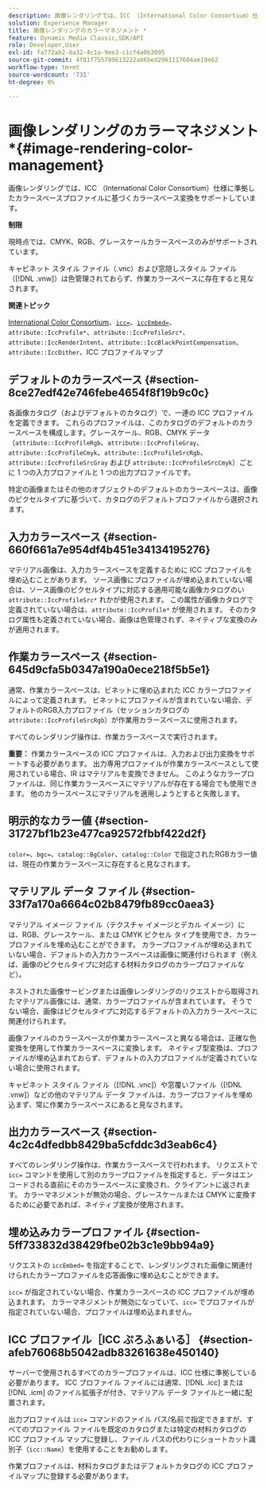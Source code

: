 ```yaml
---
description: 画像レンダリングでは、ICC （International Color Consortium）仕様に準拠したカラースペースプロファイルに基づくカラースペース変換をサポートしています。
solution: Experience Manager
title: 画像レンダリングのカラーマネジメント *
feature: Dynamic Media Classic,SDK/API
role: Developer,User
exl-id: fa772ab2-8a32-4c1a-9ee3-c1cf4a0b3095
source-git-commit: 4f81f755789613222a66bed2961117604ae19e62
workflow-type: tm+mt
source-wordcount: '731'
ht-degree: 0%

---
```


# 画像レンダリングのカラーマネジメント *{#image-rendering-color-management}

画像レンダリングでは、ICC （International Color Consortium）仕様に準拠したカラースペースプロファイルに基づくカラースペース変換をサポートしています。

**制限**

現時点では、CMYK、RGB、グレースケールカラースペースのみがサポートされています。

キャビネット スタイル ファイル（.vnc）および窓隠しスタイル ファイル（[!DNL .vnw]）は色管理されておらず、作業カラースペースに存在すると見なされます。

**関連トピック**

[International Color Consortium](https://www.color.org/index.xalter)、[`icc=`](../../../../../ir-api/http-protocol/image-rendering-api-ref/c-ir-http-protocol-ref/c-ir-http-protocol-command-reference/r-ir-icc.md#reference-86a2fff3cef24982ad2063d977a16e06)、[`iccEmbed=`](../../../../../ir-api/http-protocol/image-rendering-api-ref/c-ir-http-protocol-ref/c-ir-http-protocol-command-reference/r-ir-iccembed.md#reference-47a433138c7c4b29b9b29871b2491a7f)、`attribute::IccProfile*`、`attribute::IccProfileSrc*`、`attribute::IccRenderIntent`、`attribute::IccBlackPointCompensation`、`attribute::IccDither`、ICC プロファイルマップ

## デフォルトのカラースペース {#section-8ce27edf42e746febe4654f8f19b9c0c}

各画像カタログ（およびデフォルトのカタログ）で、一連の ICC プロファイルを定義できます。 これらのプロファイルは、このカタログのデフォルトのカラースペースを構成します。グレースケール、RGB、CMYK データ（`attribute::IccProfileRgb`、`attribute::IccProfileGray`、`attribute::IccProfileCmyk`、`attribute::IccProfileSrcRgb`、`attribute::IccProfileSrcGray` および `attribute::IccProfileSrcCmyk`）ごとに 1 つの入力プロファイルと 1 つの出力プロファイルです。

特定の画像またはその他のオブジェクトのデフォルトのカラースペースは、画像のピクセルタイプに基づいて、カタログのデフォルトプロファイルから選択されます。

## 入力カラースペース {#section-660f661a7e954df4b451e34134195276}

マテリアル画像は、入力カラースペースを定義するために ICC プロファイルを埋め込むことがあります。 ソース画像にプロファイルが埋め込まれていない場合は、ソース画像のピクセルタイプに対応する適用可能な画像カタログのい `attribute::IccProfileSrc*` れかが使用されます。 この属性が画像カタログで定義されていない場合は、`attribute::IccProfile*` が使用されます。 そのカタログ属性も定義されていない場合、画像は色管理されず、ネイティブな変換のみが適用されます。

## 作業カラースペース {#section-645d9cfa5b0347a190a0ece218f5b5e1}

通常、作業カラースペースは、ビネットに埋め込まれた ICC カラープロファイルによって定義されます。 ビネットにプロファイルが含まれていない場合、デフォルトのRGB入力プロファイル（セッションカタログの `attribute::IccProfileSrcRgb`）が作業用カラースペースに使用されます。

すべてのレンダリング操作は、作業カラースペースで実行されます。

**重要：** 作業カラースペースの ICC プロファイルは、入力および出力変換をサポートする必要があります。 出力専用プロファイルが作業カラースペースとして使用されている場合、IR はマテリアルを変換できません。 このようなカラープロファイルは、同じ作業カラースペースにマテリアルが存在する場合でも使用できます。 他のカラースペースにマテリアルを適用しようとすると失敗します。

## 明示的なカラー値 {#section-31727bf1b23e477ca92572fbbf422d2f}

`color=`、`bgc=`、`catalog::BgColor`、`catalog::Color` で指定されたRGBカラー値は、現在の作業カラースペースに存在すると見なされます。

## マテリアル データ ファイル {#section-33f7a170a6664c02b8479fb89cc0aea3}

マテリアル イメージ ファイル（テクスチャ イメージとデカル イメージ）には、RGB、グレースケール、または CMYK ピクセル タイプを使用でき、カラープロファイルを埋め込むことができます。 カラープロファイルが埋め込まれていない場合、デフォルトの入力カラースペースは画像に関連付けられます（例えば、画像のピクセルタイプに対応する材料カタログのカラープロファイルなど）。

ネストされた画像サービングまたは画像レンダリングのリクエストから取得されたマテリアル画像には、通常、カラープロファイルが含まれています。 そうでない場合、画像はピクセルタイプに対応するデフォルトの入力カラースペースに関連付けられます。

画像ファイルのカラースペースが作業カラースペースと異なる場合は、正確な色変換を使用して作業カラースペースに変換します。 ネイティブ型変換は、プロファイルが埋め込まれておらず、デフォルトの入力プロファイルが定義されていない場合に使用されます。

キャビネット スタイル ファイル（[!DNL .vnc]）や窓覆いファイル（[!DNL .vnw]）などの他のマテリアル データ ファイルは、カラープロファイルを埋め込まず、常に作業カラースペースにあると見なされます。

## 出力カラースペース {#section-4c2c4dfedbb8429ba5cfddc3d3eab6c4}

すべてのレンダリング操作は、作業カラースペースで行われます。 リクエストで `icc=` コマンドを使用して別のカラープロファイルを指定すると、データはエンコードされる直前にそのカラースペースに変換され、クライアントに返されます。 カラーマネジメントが無効の場合、グレースケールまたは CMYK に変換するために必要であれば、ネイティブ変換が使用されます。

## 埋め込みカラープロファイル {#section-5ff733832d38429fbe02b3c1e9bb94a9}

リクエストの `iccEmbed=` を指定することで、レンダリングされた画像に関連付けられたカラープロファイルを応答画像に埋め込むことができます。

`icc=` が指定されていない場合、作業カラースペースの ICC プロファイルが埋め込まれます。 カラーマネジメントが無効になっていて、`icc=` でプロファイルが指定されていない場合、プロファイルは埋め込まれません。

## ICC プロファイル［ICC ぷろふぁいる］ {#section-afeb76068b5042adb83261638e450140}

サーバーで使用されるすべてのカラープロファイルは、ICC 仕様に準拠している必要があります。 ICC プロファイル ファイルには通常、[!DNL .icc] または [!DNL .icm] のファイル拡張子が付き、マテリアル データ ファイルと一緒に配置されます。

出力プロファイルは `icc=` コマンドのファイル パス/名前で指定できますが、すべてのプロファイル ファイルを既定のカタログまたは特定の材料カタログの ICC プロファイル マップに登録し、ファイル パスの代わりにショートカット識別子（`icc::Name`）を使用することをお勧めします。

作業プロファイルは、材料カタログまたはデフォルトカタログの ICC プロファイルマップに登録する必要があります。
